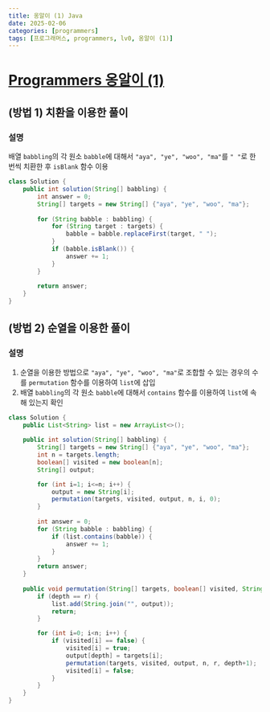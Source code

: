 ```yaml
---
title: 옹알이 (1) Java
date: 2025-02-06
categories: [programmers]
tags: [프로그래머스, programmers, lv0, 옹알이 (1)]    
---
```


# [Programmers 옹알이 (1)](https://school.programmers.co.kr/learn/courses/30/lessons/120956)
## (방법 1) 치환을 이용한 풀이 
### 설명
배열 `babbling`의 각 원소 `babble`에 대해서
`"aya", "ye", "woo", "ma"`를 `" "`로 한번씩 치환한 후 
`isBlank` 함수 이용
```java
class Solution {
    public int solution(String[] babbling) {
        int answer = 0;
        String[] targets = new String[] {"aya", "ye", "woo", "ma"};
        
        for (String babble : babbling) {
            for (String target : targets) {
                babble = babble.replaceFirst(target, " ");
            }
            if (babble.isBlank()) {
                answer += 1;
            }
        }
        
        return answer;
    }
}
```
## (방법 2) 순열을 이용한 풀이 
### 설명
1. 순열을 이용한 방법으로 `"aya", "ye", "woo", "ma"`로 조합할 수 있는 경우의 수를 `permutation` 함수를 이용하여 `list`에 삽입
2. 배열 `babbling`의 각 원소 `babble`에 대해서 `contains` 함수를 이용하여 `list`에 속해 있는지 확인 
```java
class Solution {
    public List<String> list = new ArrayList<>();
    
    public int solution(String[] babbling) {
        String[] targets = new String[] {"aya", "ye", "woo", "ma"};
        int n = targets.length;
        boolean[] visited = new boolean[n];
        String[] output;

        for (int i=1; i<=n; i++) {
            output = new String[i];
            permutation(targets, visited, output, n, i, 0);
        }
                
        int answer = 0;
        for (String babble : babbling) {
            if (list.contains(babble)) {
                answer += 1;
            }
        }
        return answer; 
    }
    
    public void permutation(String[] targets, boolean[] visited, String[] output, int n, int r, int depth) {
        if (depth == r) {
            list.add(String.join("", output));
            return;
        }

        for (int i=0; i<n; i++) {
            if (visited[i] == false) {
                visited[i] = true;
                output[depth] = targets[i];
                permutation(targets, visited, output, n, r, depth+1);
                visited[i] = false;
            }
        }
    }
}
```

